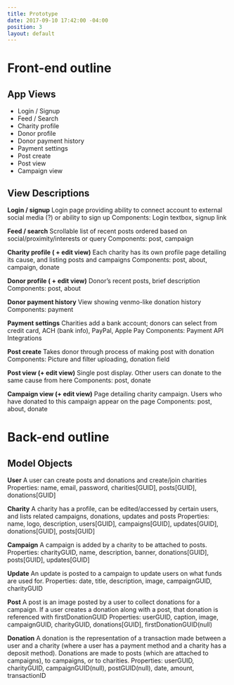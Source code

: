 ```yaml
---
title: Prototype
date: 2017-09-10 17:42:00 -04:00
position: 3
layout: default
---
```


# Front-end outline

## App Views
* Login / Signup
* Feed / Search
* Charity profile
* Donor profile
* Donor payment history
* Payment settings
* Post create
* Post view
* Campaign view

## View Descriptions

**Login / signup**
Login page providing ability to connect account to external social media (?) or ability to sign up
Components: Login textbox, signup link

**Feed / search**
Scrollable list of recent posts ordered based on social/proximity/interests or query
Components: post, campaign

**Charity profile ( \+ edit view)**
Each charity has its own profile page detailing its cause, and listing posts and campaigns
Components: post, about, campaign, donate

**Donor profile ( \+ edit view)**
Donor’s recent posts, brief description
Components: post, about

**Donor payment history**
View showing venmo-like donation history
Components: payment

**Payment settings**
Charities add a bank account; donors can select from credit card, ACH (bank info), PayPal, Apple Pay
Components: Payment API Integrations

**Post create**
Takes donor through process of making post with donation
Components: Picture and filter uploading, donation field

**Post view (\+ edit view)**
Single post display. Other users can donate to the same cause from here
Components: post, donate

**Campaign view (\+ edit view)**
Page detailing charity campaign. Users who have donated to this campaign appear on the page
Components: post, about, donate

# Back-end outline

## Model Objects

**User**
A user can create posts and donations and create/join charities
Properties: name, email, password, charities[GUID], posts[GUID], donations[GUID]

**Charity**
A charity has a profile, can be edited/accessed by certain users, and lists related campaigns, donations, updates and posts
Properties: name, logo, description, users[GUID], campaigns[GUID], updates[GUID], donations[GUID], posts[GUID]

**Campaign**
A campaign is added by a charity to be attached to posts.
Properties: charityGUID, name, description, banner, donations[GUID], posts[GUID], updates[GUID]

**Update**
An update is posted to a campaign to update users on what funds are used for.
Properties: date, title, description, image, campaignGUID, charityGUID

**Post**
A post is an image posted by a user to collect donations for a campaign. If a user creates a donation along with a post, that donation is referenced with firstDonationGUID
Properties: userGUID, caption, image, campaignGUID, charityGUID, donations[GUID], firstDonationGUID(null)

**Donation**
A donation is the representation of a transaction made between a user and a charity (where a user has a payment method and a charity has a deposit method). Donations are made to posts (which are attached to campaigns), to campaigns, or to charities.
Properties: userGUID, charityGUID, campaignGUID(null), postGUID(null), date, amount, transactionID